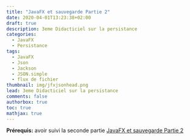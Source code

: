 ```yaml
---
title: "JavaFX et sauvegarde Partie 2"
date: 2020-04-01T13:23:38+02:00
draft: true
description: 3eme Didacticiel sur la persistance
categories:
  - JavaFX
  - Persistance
tags:
  - JavaFX
  - Json
  - Jackson
  - JSON.simple
  - flux de fichier
thumbnail: img/jfxjsonhead.png
lead: 3eme Didacticiel sur la persistance
comments: false
authorbox: true
toc: true
mathjax: true
---
```


**Prérequis:** avoir suivi la seconde partie [JavaFX et sauvegarde Partie 2](https://germainsip.github.io/post/cours/javafx2/)


